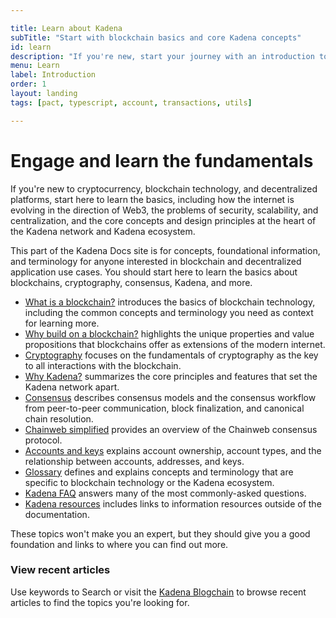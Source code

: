 ```yaml
---

title: Learn about Kadena
subTitle: "Start with blockchain basics and core Kadena concepts"
id: learn
description: "If you're new, start your journey with an introduction to blockchain technology and educational guides for both technical and non-technical audiences."
menu: Learn
label: Introduction
order: 1
layout: landing
tags: [pact, typescript, account, transactions, utils]

---
```


# Engage and learn the fundamentals

If you're new to cryptocurrency, blockchain technology, and decentralized platforms, start here to learn the basics, including how the internet is evolving in the direction of Web3, the problems of security, scalability, and centralization, and the core concepts and design principles at the heart of the Kadena network and Kadena ecosystem.

This part of the Kadena Docs site is for concepts, foundational information, and terminology for anyone interested in blockchain and decentralized application use cases. 
You should start here to learn the basics about blockchains, cryptography, consensus, Kadena, and more.

- [What is a blockchain?](/learn/what-is-a-blockchain) introduces the basics of blockchain technology, including the common concepts and terminology you need as context for learning more.
- [Why build on a blockchain?](/learn/why-build) highlights the unique properties and value propositions that blockchains offer as extensions of the modern internet.
- [Cryptography](/learn/cryptography) focuses on the fundamentals of cryptography as the key to all interactions with the blockchain.
- [Why Kadena?](/learn/why-kadena) summarizes the core principles and features that set the Kadena network apart.
- [Consensus](/learn/consensus) describes consensus models and the consensus workflow from peer-to-peer communication, block finalization, and canonical chain resolution.
- [Chainweb simplified](/learn/chainweb) provides an overview of the Chainweb consensus protocol.
- [Accounts and keys](/learn/accounts) explains account ownership, account types, and the relationship between accounts, addresses, and keys.
- [Glossary](/learn/glossary) defines and explains concepts and terminology that are specific to blockchain technology or the Kadena ecosystem.
- [Kadena FAQ](/learn/kadena-faq) answers many of the most commonly-asked questions.
- [Kadena resources](/learn/resources) includes links to information resources outside of the documentation.

These topics won't make you an expert, but they should give you a good foundation and links to where you can find out more.

### View recent articles

Use keywords to Search or visit the [Kadena Blogchain](https://www.kadena.io/blog) to browse recent articles to find the topics you're looking for.

<!--
- [Transaction lifecycle](/learn/transaction-lifecycle) explains transaction types and how transactions are received, queued, and executed.
- [State and storage](/learn/states-and-storage) describes how Kadena handles state changes and data storage.
- [Apps and smart contracts](/learn/smart-contracts) introduces smart contracts as the backend for applications that run on a blockchain.
- [Nodes and clients](/learn/nodes-clients) provides a simplified overview of the network architecture.
-->